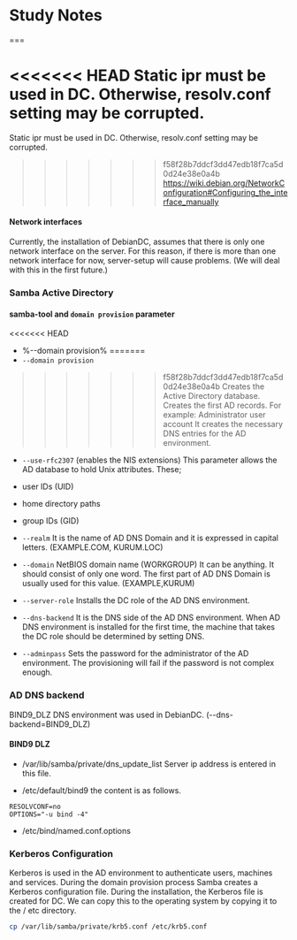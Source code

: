# Study Notes
===

<<<<<<< HEAD
Static ipr must be used in DC. Otherwise, resolv.conf setting may be
corrupted.<br>
=======
Static ipr must be used in DC. Otherwise, resolv.conf setting may be corrupted.<br>
>>>>>>> f58f28b7ddcf3dd47edb18f7ca5d0d24e38e0a4b
https://wiki.debian.org/NetworkConfiguration#Configuring_the_interface_manually

#### Network interfaces
Currently, the installation of DebianDC, assumes that there is only one network interface on the server.
For this reason, if there is more than one network interface for now, server-setup will cause problems.
(We will deal with this in the first future.)

### Samba Active Directory

#### samba-tool and `domain provision` parameter

<<<<<<< HEAD
- %--domain provision%
=======
- `--domain provision`
>>>>>>> f58f28b7ddcf3dd47edb18f7ca5d0d24e38e0a4b
Creates the Active Directory database.
Creates the first AD records. For example: Administrator user account
It creates the necessary DNS entries for the AD environment.

- `--use-rfc2307` (enables the NIS extensions)
This parameter allows the AD database to hold Unix attributes.
These;
- user IDs (UID)
- home directory paths
- group IDs (GID)

- `--realm`
It is the name of AD DNS Domain and it is expressed in capital letters. (EXAMPLE.COM, KURUM.LOC)

- `--domain`
NetBIOS domain name (WORKGROUP)
It can be anything. It should consist of only one word.
The first part of AD DNS Domain is usually used for this value. (EXAMPLE,KURUM)

- `--server-role`
Installs the DC role of the AD DNS environment.

- `--dns-backend`
It is the DNS side of the AD DNS environment.
When AD DNS environment is installed for the first time, the machine that takes the DC role should be determined by setting DNS.

- `--adminpass`
Sets the password for the administrator of the AD environment.
The provisioning will fail if the password is not complex enough.

### AD DNS backend
BIND9_DLZ DNS environment was used in DebianDC. (--dns-backend=BIND9_DLZ)

#### BIND9 DLZ
- /var/lib/samba/private/dns_update_list
Server ip address is entered in this file.

- /etc/default/bind9
the content is as follows.
```
RESOLVCONF=no
OPTIONS="-u bind -4"
```
- /etc/bind/named.conf.options

### Kerberos Configuration
Kerberos is used in the AD environment to authenticate users, machines and services.
During the domain provision process Samba creates a Kerberos configuration file.
During the installation, the Kerberos file is created for DC.
We can copy this to the operating system by copying it to the / etc directory.
```bash
cp /var/lib/samba/private/krb5.conf /etc/krb5.conf
```
